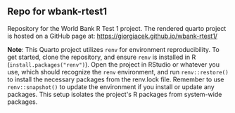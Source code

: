 ## Repo for wbank-rtest1

Repository for the World Bank R Test 1 project.
The rendered quarto project is hosted on a GitHub page at: <https://giorgiacek.github.io/wbank-rtest1/>


**Note**: This Quarto project utilizes `renv` for environment reproducibility. To get started, clone the repository, and ensure `renv` is installed in R (`install.packages("renv")`). Open the project in RStudio or whatever you use, which should recognize the `renv` environment, and run `renv::restore()` to install the necessary packages from the renv.lock file. Remember to use `renv::snapshot()` to update the environment if you install or update any packages. This setup isolates the project's R packages from system-wide packages.
